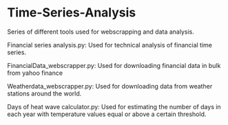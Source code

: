 # Time-Series-Analysis
Series of different tools used for webscrapping and data analysis.  


Financial series analysis.py: Used for technical analysis of financial time series. 

FinancialData_webscrapper.py: Used for downloading financial data in bulk from yahoo finance

Weatherdata_webscrapper.py: Used for downloading data from weather stations around the world.

Days of heat wave calculator.py: Used for estimating the number of days in each year with temperature values equal or above a certain threshold. 
